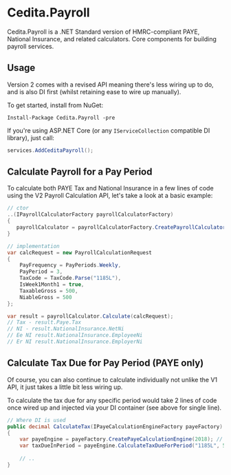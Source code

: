 # Cedita.Payroll
Cedita.Payroll is a .NET Standard version of HMRC-compliant PAYE, National Insurance, and related calculators. Core components for building payroll services.

## Usage
Version 2 comes with a revised API meaning there's less wiring up to do, and is also DI first (whilst retaining ease to wire up manually).

To get started, install from NuGet:

    Install-Package Cedita.Payroll -pre
    
If you're using ASP.NET Core (or any `IServiceCollection` compatible DI library), just call:

```cs
services.AddCeditaPayroll();
```

## Calculate Payroll for a Pay Period
To calculate both PAYE Tax and National Insurance in a few lines of code using the V2 Payroll Calculation API, let's take a look at a basic example:

```cs
// ctor
..(IPayrollCalculatorFactory payrollCalculatorFactory)
{
   payrollCalculator = payrollCalculatorFactory.CreatePayrollCalculator(2018);
}

// implementation
var calcRequest = new PayrollCalculationRequest
{
    PayFrequency = PayPeriods.Weekly,
    PayPeriod = 3,
    TaxCode = TaxCode.Parse("1185L"),
    IsWeek1Month1 = true,
    TaxableGross = 500,
    NiableGross = 500
};

var result = payrollCalculator.Calculate(calcRequest);
// Tax - result.Paye.Tax
// NI - result.NationalInsurance.NetNi
// Ee NI result.NationalInsurance.EmployeeNi
// Er NI result.NationalInsurance.EmployerNi
```

## Calculate Tax Due for Pay Period (PAYE only)
Of course, you can also continue to calculate individually not unlike the V1 API, it just takes a little bit less wiring up.

To calculate the tax due for any specific period would take 2 lines of code once wired up and injected via your DI container (see above for single line).

```cs
// Where DI is used
public decimal CalculateTax(IPayeCalculationEngineFactory payeFactory)
{
    var payeEngine = payeFactory.CreatePayeCalculationEngine(2018); // Specify tax year
    var taxDueInPeriod = payeEngine.CalculateTaxDueForPeriod("1185L", 5000, PayPeriods.Monthly, 1);
    
    // ..
}
```
